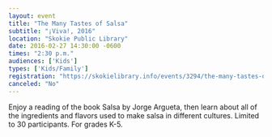 ```yaml
---
layout: event
title: "The Many Tastes of Salsa"
subtitle: "¡Viva!, 2016"
location: "Skokie Public Library"
date: 2016-02-27 14:30:00 -0600
times: "2:30 p.m."
audiences: ['Kids']
types: ['Kids/Family']
registration: "https://skokielibrary.info/events/3294/the-many-tastes-of-salsa"
canceled: "No"
---
```

Enjoy a reading of the book Salsa by Jorge Argueta, then learn about all of the ingredients and flavors used to make salsa in different cultures. Limited to 30 participants. For grades K-5.
